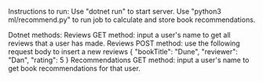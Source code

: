 Instructions to run:
Use "dotnet run" to start server.
Use "python3 ml/recommend.py" to run job to calculate and store book recommendations.

Dotnet methods:
Reviews GET method: input a user's name to get all reviews that a user has made.
Reviews POST method: use the following request body to insert a new reviews
{
  "bookTitle": "Dune",
  "reviewer": "Dan",
  "rating": 5
}
Recommendations GET method: input a user's name to get book recommendations for that user.
